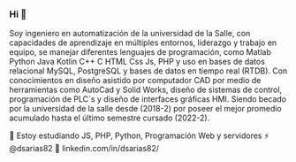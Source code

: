 ### Hi 👋

Soy ingeniero en automatización de la universidad de la Salle, con capacidades de aprendizaje en múltiples entornos, liderazgo y trabajo en equipo, se manejar diferentes lenguajes de programación, como Matlab Python  Java Kotlin C++ C HTML Css Js, PHP y uso en bases de datos relacional MySQL, PostgreSQL y bases de datos en tiempo real (RTDB). Con conocimientos en diseño asistido por computador CAD por medio de herramientas como AutoCad y Solid Works, diseño de sistemas de control, programación de PLC´s y diseño de interfaces gráficas HMI. Siendo becado por la universidad de la salle desde (2018-2) por poseer el mejor promedio acumulado hasta el último semestre cursado (2022-2). 

🔭 Estoy estudiando JS, PHP, Python, Programación Web y servidores
⚡ @dsarias82
🎈 linkedin.com/in/dsarias82/
<!--
**FrogerXD/FrogerXD** is a ✨ _special_ ✨ repository because its `README.md` (this file) appears on your GitHub profile.

Here are some ideas to get you started:

- 🔭 I’m currently working on ...
- 🌱 I’m currently learning ...
- 👯 I’m looking to collaborate on ...
- 🤔 I’m looking for help with ...
- 💬 Ask me about ...
- 📫 How to reach me: ...
- 😄 Pronouns: ...
- 
-->
